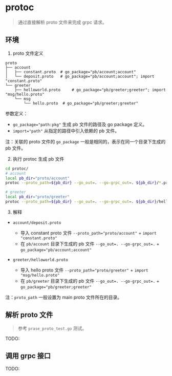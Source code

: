 # protoc

> 通过直接解析 proto 文件来完成 grpc 请求。

## 环境

1. proto 文件定义

```text
proto
├── account
│   ├── constant.proto  # go_package="pb/account;account"
│   └── deposit.proto   # go_package="pb/account;account"; import "constant.proto"
└── greeter
    ├── helloworld.proto     # go_package="pb/greeter;greeter"; import "msg/hello.proto"
    └── msg
        └── hello.proto  # go_package="pb/greeter;greeter"
```

参数定义：

- `go_package="path:pkg"` 生成 pb 文件的路径及 go package 定义。
- `import="path"` 从指定的路径中引入依赖的 pb 文件。

注：关联的 proto 文件的 `go_package` 一般是相同的，表示在同一个目录下生成的 pb 文件。

2. 执行 protoc 生成 pb 文件

```sh
cd protoc/
# account
local pb_dir="proto/account"
protoc --proto_path=${pb_dir} --go_out=. --go-grpc_out=. ${pb_dir}/*.proto

# greeter
local pb_dir="proto/greeter"
protoc --proto_path=${pb_dir} --go_out=. --go-grpc_out=. ${pb_dir}/helloworld.proto ${pb_dir}/msg/*.proto
```

3. 解释

- `account/deposit.proto`
  - 导入 constant proto 文件 `--proto_path="proto/account"` + `import "constant.proto"`
  - 在 `pb/account` 目录下生成的 pb 文件 `--go_out=. --go-grpc_out=.` + `go_package="pb/account;account"`

- `greeter/helloworld.proto`
  - 导入 hello proto 文件 `--proto_path="proto/greeter"` + `import "msg/hello.proto"`
  - 在 `pb/greeter` 目录下生成的 pb 文件 `--go_out=. --go-grpc_out=.` + `go_package="pb/greeter;greeter"`

注：`proto_path` 一般设置为 main proto 文件所在的目录。

## 解析 proto 文件

> 参考 `prase_proto_test.go` 测试。

TODO:

## 调用 grpc 接口

TODO:
